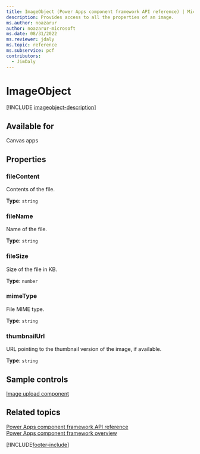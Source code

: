 ```yaml
---
title: ImageObject (Power Apps component framework API reference) | Microsoft Docs
description: Provides access to all the properties of an image.
ms.author: noazarur
author: noazarur-microsoft
ms.date: 08/31/2022
ms.reviewer: jdaly
ms.topic: reference
ms.subservice: pcf
contributors:
  - JimDaly
---
```


# ImageObject

[!INCLUDE [imageobject-description](includes/imageobject-description.md)]

## Available for

Canvas apps

## Properties

### fileContent

Contents of the file.

**Type**: `string`

### fileName

Name of the file.

**Type**: `string`

### fileSize

Size of the file in KB.

**Type**: `number`

### mimeType

File MIME type.

**Type**: `string`

### thumbnailUrl

URL pointing to the thumbnail version of the image, if available.

**Type**: `string`

## Sample controls

[Image upload component](../sample-controls/image-upload-control.md)

## Related topics

[Power Apps component framework API reference](../reference/index.md)<br/>
[Power Apps component framework overview](../overview.md)

[!INCLUDE[footer-include](../../../includes/footer-banner.md)]
